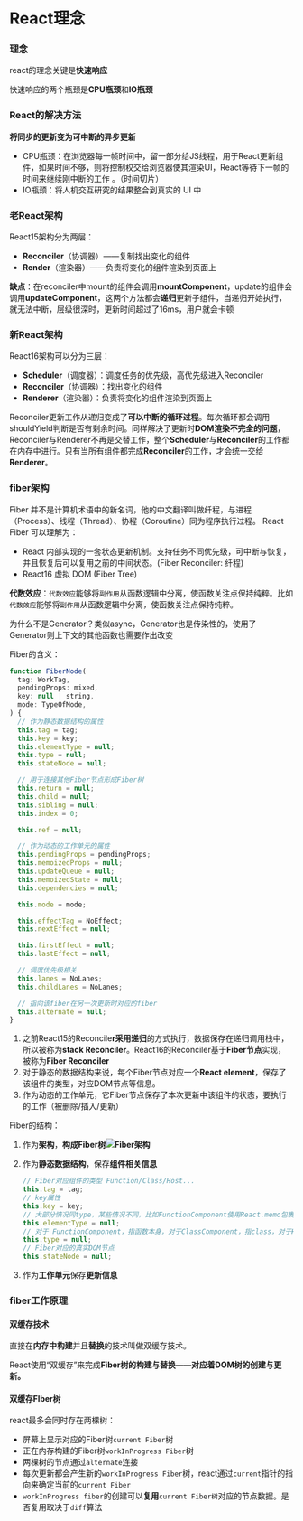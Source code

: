 # React理念

### 理念

 react的理念关键是**快速响应**

快速响应的两个瓶颈是**CPU瓶颈**和**IO瓶颈**

### React的解决方法

**将同步的更新变为可中断的异步更新**

- CPU瓶颈：在浏览器每一帧时间中，留一部分给JS线程，用于React更新组件，如果时间不够，则将控制权交给浏览器使其渲染UI，React等待下一帧的时间来继续刚中断的工作	。（时间切片）
- IO瓶颈：将人机交互研究的结果整合到真实的 UI 中



### 老React架构

React15架构分为两层：

- **Reconciler**（协调器）——复制找出变化的组件
- **Render**（渲染器）——负责将变化的组件渲染到页面上

**缺点**：在reconciler中mount的组件会调用**mountComponent**，update的组件会调用**updateComponent**，这两个方法都会**递归**更新子组件，当递归开始执行，就无法中断，层级很深时，更新时间超过了16ms，用户就会卡顿



### 新React架构

React16架构可以分为三层：

- **Scheduler**（调度器）：调度任务的优先级，高优先级进入Reconciler
- **Reconciler**（协调器）：找出变化的组件
- **Renderer**（渲染器）：负责将变化的组件渲染到页面上

Reconciler更新工作从递归变成了**可以中断的循环过程**。每次循环都会调用shouldYield判断是否有剩余时间。同样解决了更新时**DOM渲染不完全的问题**，Reconciler与Renderer不再是交替工作，整个**Scheduler**与**Reconciler**的工作都在内存中进行。只有当所有组件都完成**Reconciler**的工作，才会统一交给**Renderer**。

### fiber架构

Fiber 并不是计算机术语中的新名词，他的中文翻译叫做纤程，与进程（Process）、线程（Thread）、协程（Coroutine）同为程序执行过程。
React Fiber 可以理解为：

- React 内部实现的一套状态更新机制。支持任务不同优先级，可中断与恢复，并且恢复后可以复用之前的中间状态。(Fiber Reconciler: 纤程)
- React16 虚拟 DOM (Fiber Tree)



**代数效应**：`代数效应`能够将`副作用`从函数逻辑中分离，使函数关注点保持纯粹。比如`代数效应`能够将`副作用`从函数逻辑中分离，使函数关注点保持纯粹。

为什么不是Generator？类似async，Generator也是传染性的，使用了Generator则上下文的其他函数也需要作出改变

Fiber的含义：

```js
function FiberNode(
  tag: WorkTag,
  pendingProps: mixed,
  key: null | string,
  mode: TypeOfMode,
) {
  // 作为静态数据结构的属性
  this.tag = tag;
  this.key = key;
  this.elementType = null;
  this.type = null;
  this.stateNode = null;

  // 用于连接其他Fiber节点形成Fiber树
  this.return = null;
  this.child = null;
  this.sibling = null;
  this.index = 0;

  this.ref = null;

  // 作为动态的工作单元的属性
  this.pendingProps = pendingProps;
  this.memoizedProps = null;
  this.updateQueue = null;
  this.memoizedState = null;
  this.dependencies = null;

  this.mode = mode;

  this.effectTag = NoEffect;
  this.nextEffect = null;

  this.firstEffect = null;
  this.lastEffect = null;

  // 调度优先级相关
  this.lanes = NoLanes;
  this.childLanes = NoLanes;

  // 指向该fiber在另一次更新时对应的fiber
  this.alternate = null;
}
```



1. 之前React15的Reconcile**r采用递归**的方式执行，数据保存在递归调用栈中，所以被称为**stack Reconciler**。React16的Reconciler基于**Fiber节点**实现，被称为**Fiber Reconciler**
2. 对于静态的数据结构来说，每个Fiber节点对应一个**React element**，保存了该组件的类型，对应DOM节点等信息。
3. 作为动态的工作单元，它Fiber节点保存了本次更新中该组件的状态，要执行的工作（被删除/插入/更新）

Fiber的结构：

1. 作为**架构**，**构成Fiber树![Fiber架构](https://react.iamkasong.com/img/fiber.png)**

2. 作为**静态数据结构**，保存**组件相关信息**

   ```js
   // Fiber对应组件的类型 Function/Class/Host...
   this.tag = tag;
   // key属性
   this.key = key;
   // 大部分情况同type，某些情况不同，比如FunctionComponent使用React.memo包裹
   this.elementType = null;
   // 对于 FunctionComponent，指函数本身，对于ClassComponent，指class，对于HostComponent，指DOM节点tagName
   this.type = null;
   // Fiber对应的真实DOM节点
   this.stateNode = null;
   ```

   

3. 作为**工作单元**保存**更新信息**



### fiber工作原理

#### 双缓存技术

直接在**内存中构建**并且**替换**的技术叫做双缓存技术。

React使用“双缓存”来完成**Fiber树的构建与替换**——**对应着DOM树的创建与更新。**

#### 双缓存FIber树

react最多会同时存在两棵树：

- 屏幕上显示对应的Fiber树`current Fiber`树
- 正在内存构建的Fiber树`workInProgress Fiber`树
- 两棵树的节点通过`alternate`连接
- 每次更新都会产生新的`workInProgress Fiber`树，react通过`current`指针的指向来确定当前的`current Fiber`
- `workInProgress fiber`的创建可以**复用**`current Fiber树`对应的节点数据。是否复用取决于`diff`算法







